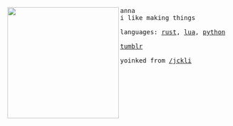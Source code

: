 <p float="left"> <img src="4.jpg" width="250" align="left"> <p float="left"> <samp> anna <br>i like making things <br><br>languages: <a href="https://www.rust-lang.org/">rust</a>, <a href="https://www.lua.org/">lua</a>, <a href="https://www.python.org/">python</a> <br><br><a href="https://jackli.dev/discord">tumblr</a> <br><br>yoinked from <a href="https://github.com/jckli">/jckli</a> </samp> </p></p>